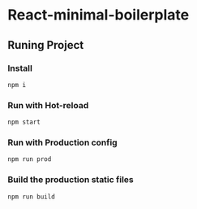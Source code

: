 # React-minimal-boilerplate

## Runing Project

### Install

```
npm i
```

### Run with Hot-reload

```
npm start
```

### Run with Production config
```
npm run prod
```

### Build the production static files
```
npm run build
```
